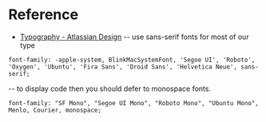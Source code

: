 # Reference
- [Typography - Atlassian Design](https://atlassian.design/guidelines/product/foundations/typography)
-- use sans-serif fonts for most of our type
```
font-family: -apple-system, BlinkMacSystemFont, 'Segoe UI', 'Roboto', 'Oxygen', 'Ubuntu', 'Fira Sans', 'Droid Sans', 'Helvetica Neue', sans-serif;
```
-- to display code then you should defer to monospace fonts.
```
font-family: "SF Mono", "Segoe UI Mono", "Roboto Mono", "Ubuntu Mono", Menlo, Courier, monospace;
```
